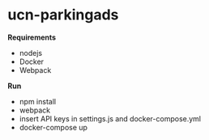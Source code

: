 # ucn-parkingads

**Requirements**
* nodejs
* Docker
* Webpack

**Run**
* npm install
* webpack
* insert API keys in settings.js and docker-compose.yml
* docker-compose up

